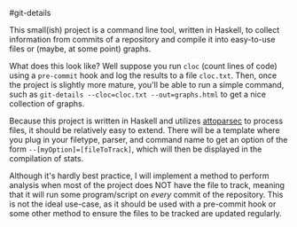 #git-details

This small(ish) project is a command line tool, written in Haskell, to collect information from commits of a repository and compile it into easy-to-use files or (maybe, at some point) graphs.

What does this look like? Well suppose you run `cloc` (count lines of code) using a `pre-commit` hook and log the results to a file `cloc.txt`. Then, once the project is slightly more mature,
you'll be able to run a simple command, such as `git-details --cloc=cloc.txt --out=graphs.html` to get a nice collection of graphs.

Because this project is written in Haskell and utilizes [attoparsec](https://hackage.haskell.org/package/attoparsec) to process files, it should be relatively easy to extend. There will be a 
template where you plug in your filetype, parser, and command name to get an option of the form `--[myOption]=[fileToTrack]`, which will then be displayed in the compilation of stats.

Although it's hardly best practice, I will implement a method to perform analysis when most of the project does NOT have the file to track, meaning that it will run some program/script on 
_every_ commit of the repository. This is not the ideal use-case, as it should be used with a pre-commit hook or some other method to ensure the files to be tracked are updated regularly.
